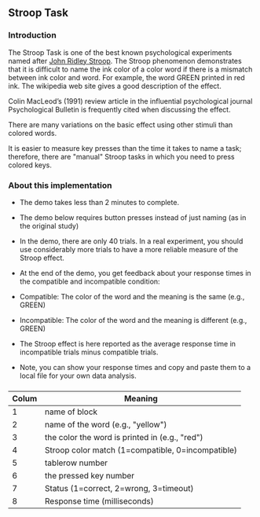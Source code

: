 ## Stroop Task

### Introduction

The Stroop Task is one of the best known psychological experiments named after [John Ridley Stroop](http://en.wikipedia.org/wiki/John_Ridley_Stroop). The Stroop phenomenon demonstrates that it is difficult to name the ink color of a color word if there is a mismatch between ink color and word. For example, the word GREEN printed in red ink. The wikipedia web site gives a good description of the effect.

Colin MacLeod’s (1991) review article in the influential psychological journal Psychological Bulletin is frequently cited when discussing the effect.

There are many variations on the basic effect using other stimuli than colored words.

It is easier to measure key presses than the time it takes to name a task; therefore, there are "manual" Stroop tasks in which you need to press colored keys.

### About this implementation

 - The demo takes less than 2 minutes to complete.

 - The demo below requires button presses instead of just naming (as in the original study)

 - In the demo, there are only 40 trials. In a real experiment, you should use considerably more trials to have a more reliable measure of the Stroop effect.

 - At the end of the demo, you get feedback about your response times in the compatible and incompatible condition:

 - Compatible: The color of the word and the meaning is the same (e.g., GREEN)

 - Incompatible: The color of the word and the meaning is different (e.g., GREEN)

 - The Stroop effect is here reported as the average response time in incompatible trials minus compatible trials.

 - Note, you can show your response times and copy and paste them to a local file for your own data analysis.


 ### 

| Colum  | Meaning |
| ------------- | ------------- |
| 1  | name of block  |
| 2  | name of the word (e.g., "yellow")  |
| 3  | the color the word is printed in (e.g., "red")  |
| 4  | Stroop color match (1=compatible, 0=incompatible)  |
| 5  | tablerow number  |
| 6  | the pressed key number  |
| 7  | Status (1=correct, 2=wrong, 3=timeout)  |
| 8  | Response time (milliseconds)  | 